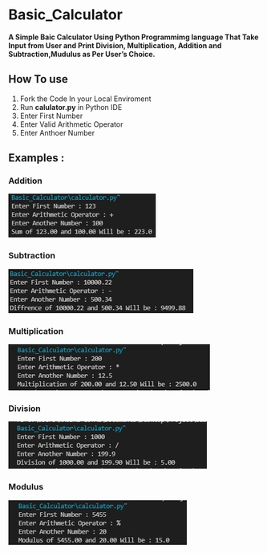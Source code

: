 # Basic_Calculator
<b>A Simple  Baic Calculator Using Python  Programmimg language That Take Input from User and Print Division, Multiplication, Addition and Subtraction,Mudulus as Per User’s Choice.</b>

## How To use
1. Fork the Code In your Local Enviroment
2. Run **calulator.py** in Python IDE
3. Enter First Number 
4. Enter Valid Arithmetic Operator
5. Enter Anthoer Number

## Examples :
### Addition
![](image/1.jpg)
### Subtraction
![](image/2.jpg)
### Multiplication
![](image/3.jpg)
### Division
![](image/4.jpg)
### Modulus
![](image/5.jpg)
